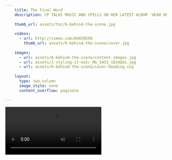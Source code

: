 ```yaml
---
    title: The Final Word
    description: CP TALKS MUSIC AND SPILLS ON HER LATEST ALBUM 'HEAD OR HEART'
    
    thumb_url: assets/toc/6-behind-the-scene.jpg
    
    videos:
      - url: http://vimeo.com/84820598
        thumb_url: assets/6-behind-the-scene/cover.jpg
    
    images:
      - url: assets/6-behind-the-scene/content-images.jpg
      - url: assets/1-styling-it-out/_MG_5433_1024@2x.jpg
      - url: assets/6-behind-the-scene/cover-heading.svg
    
    layout:
      type: two-column
      image_style: none
      content_overflow: paginate

---
```

<video src="http://vimeo.com/84820598" data-media-id="videos:1">

<div class="column-break"></div>

<h4>Where did the name for your new album come from?</h4>

Head or Heart is all about learning which gut instinct to trust. Do you go with your head or your heart? It’s a question I think all girls ask themselves at one time or another. So each song is either a ‘head’ song or a ‘heart’ song...it’s up to you to decide!

<h4>Where was the album recorded?</h4>

I’m pretty lucky on this...I got the chance to record in London, LA and New York, which was awesome because travelling and seeing new places is totally one of my favourite things – and a huge source of inspiration!

<img src="assets/6-behind-the-scene/content-images.jpg" data-media-id="images:1">

<h4>Who produced the album?</h4>

I worked with a few producers on Head or Heart, including Butch Walker, John Hill and Jamie Scott, but the majority was done by my favourite person, the amazing Jake Gosling. We have an unbelievable connection and really understand each other which makes working together sooo easy!

<h4>Any musical collaborations you can share with us?</h4>

Actually yes, there are a couple! I worked with Jack Antanoff from the band FUN as well as Ed Sheeran which was so exciting! They’re both super talented guys and I absolutely adore them – I can’t wait for people to hear the tracks!

<img src="assets/1-styling-it-out/_MG_5433_1024@2x.jpg" data-media-id="images:2">
